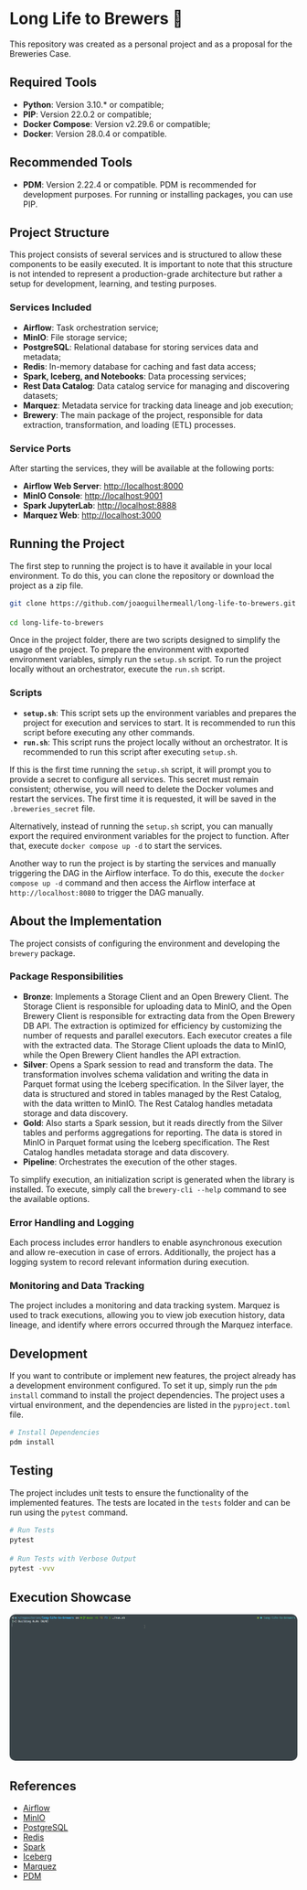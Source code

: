 # Long Life to Brewers 🍺

This repository was created as a personal project and as a proposal for the Breweries Case.

## Required Tools

- **Python**: Version 3.10.* or compatible;
- **PIP**: Version 22.0.2 or compatible;
- **Docker Compose**: Version v2.29.6 or compatible;
- **Docker**: Version 28.0.4 or compatible.

## Recommended Tools

- **PDM**: Version 2.22.4 or compatible. PDM is recommended for development purposes. For running or installing packages, you can use PIP.

## Project Structure

This project consists of several services and is structured to allow these components to be easily executed. It is important to note that this structure is not intended to represent a production-grade architecture but rather a setup for development, learning, and testing purposes.

### Services Included

- **Airflow**: Task orchestration service;
- **MinIO**: File storage service;
- **PostgreSQL**: Relational database for storing services data and metadata;
- **Redis**: In-memory database for caching and fast data access;
- **Spark, Iceberg, and Notebooks**: Data processing services;
- **Rest Data Catalog**: Data catalog service for managing and discovering datasets;
- **Marquez**: Metadata service for tracking data lineage and job execution;
- **Brewery**: The main package of the project, responsible for data extraction, transformation, and loading (ETL) processes.

### Service Ports

After starting the services, they will be available at the following ports:

- **Airflow Web Server**: <http://localhost:8000>
- **MinIO Console**: <http://localhost:9001>
- **Spark JupyterLab**: <http://localhost:8888>
- **Marquez Web**: <http://localhost:3000>

## Running the Project

The first step to running the project is to have it available in your local environment. To do this, you can clone the repository or download the project as a zip file.

```bash
git clone https://github.com/joaoguilhermeall/long-life-to-brewers.git

cd long-life-to-brewers
```

Once in the project folder, there are two scripts designed to simplify the usage of the project. To prepare the environment with exported environment variables, simply run the `setup.sh` script. To run the project locally without an orchestrator, execute the `run.sh` script.

### Scripts

- **`setup.sh`**: This script sets up the environment variables and prepares the project for execution and services to start. It is recommended to run this script before executing any other commands.
- **`run.sh`**: This script runs the project locally without an orchestrator. It is recommended to run this script after executing `setup.sh`.

If this is the first time running the `setup.sh` script, it will prompt you to provide a secret to configure all services. This secret must remain consistent; otherwise, you will need to delete the Docker volumes and restart the services. The first time it is requested, it will be saved in the `.breweries_secret` file.

Alternatively, instead of running the `setup.sh` script, you can manually export the required environment variables for the project to function. After that, execute `docker compose up -d` to start the services.

Another way to run the project is by starting the services and manually triggering the DAG in the Airflow interface. To do this, execute the `docker compose up -d` command and then access the Airflow interface at `http://localhost:8080` to trigger the DAG manually.

## About the Implementation

The project consists of configuring the environment and developing the `brewery` package.

### Package Responsibilities

- **Bronze**: Implements a Storage Client and an Open Brewery Client. The Storage Client is responsible for uploading data to MinIO, and the Open Brewery Client is responsible for extracting data from the Open Brewery DB API. The extraction is optimized for efficiency by customizing the number of requests and parallel executors. Each executor creates a file with the extracted data. The Storage Client uploads the data to MinIO, while the Open Brewery Client handles the API extraction.
- **Silver**: Opens a Spark session to read and transform the data. The transformation involves schema validation and writing the data in Parquet format using the Iceberg specification. In the Silver layer, the data is structured and stored in tables managed by the Rest Catalog, with the data written to MinIO. The Rest Catalog handles metadata storage and data discovery.
- **Gold**: Also starts a Spark session, but it reads directly from the Silver tables and performs aggregations for reporting. The data is stored in MinIO in Parquet format using the Iceberg specification. The Rest Catalog handles metadata storage and data discovery.
- **Pipeline**: Orchestrates the execution of the other stages.

To simplify execution, an initialization script is generated when the library is installed. To execute, simply call the `brewery-cli --help` command to see the available options.

### Error Handling and Logging

Each process includes error handlers to enable asynchronous execution and allow re-execution in case of errors. Additionally, the project has a logging system to record relevant information during execution.

### Monitoring and Data Tracking

The project includes a monitoring and data tracking system. Marquez is used to track executions, allowing you to view job execution history, data lineage, and identify where errors occurred through the Marquez interface.

## Development

If you want to contribute or implement new features, the project already has a development environment configured. To set it up, simply run the `pdm install` command to install the project dependencies. The project uses a virtual environment, and the dependencies are listed in the `pyproject.toml` file.

```bash
# Install Dependencies
pdm install
```

## Testing

The project includes unit tests to ensure the functionality of the implemented features. The tests are located in the `tests` folder and can be run using the `pytest` command.

```bash
# Run Tests
pytest

# Run Tests with Verbose Output
pytest -vvv
```

## Execution Showcase

<p align="center" width="70%">
    <img src="./assets/execution-exemplo.gif" style="border-radius: 10px" alt="Execution Showcase">
</p>

## References

- [Airflow](https://airflow.apache.org/)
- [MinIO](https://min.io/)
- [PostgreSQL](https://www.postgresql.org/)
- [Redis](https://redis.io/)
- [Spark](https://spark.apache.org/)
- [Iceberg](https://iceberg.apache.org/)
- [Marquez](https://github.com/MarquezProject/marquez)
- [PDM](https://pdm-project.org/en/latest/)
